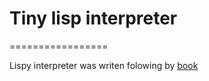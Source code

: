 # Tiny lisp interpreter
=================

Lispy interpreter was writen folowing by [book](http://www.buildyourownlisp.com/)

